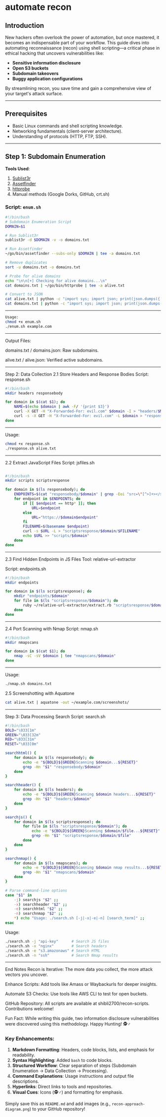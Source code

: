 # automate recon 

## Introduction
New hackers often overlook the power of automation, but once mastered, it becomes an indispensable part of your workflow. This guide dives into automating reconnaissance (recon) using shell scripting—a critical phase in ethical hacking that uncovers vulnerabilities like:  
- **Sensitive information disclosure**  
- **Open S3 buckets**  
- **Subdomain takeovers**  
- **Buggy application configurations**  

By streamlining recon, you save time and gain a comprehensive view of your target's attack surface.  

---

## Prerequisites
- Basic Linux commands and shell scripting knowledge.  
- Networking fundamentals (client-server architecture).  
- Understanding of protocols (HTTP, FTP, SSH).  

---

## Step 1: Subdomain Enumeration
**Tools Used**:  
1. [Sublist3r](https://github.com/aboul3la/Sublist3r)  
2. [Assetfinder](https://github.com/tomnomnom/assetfinder)  
3. [httprobe](https://github.com/tomnomnom/httprobe)  
4. Manual methods (Google Dorks, GitHub, crt.sh)  

### Script: `enum.sh`
```bash
#!/bin/bash
# Subdomain Enumeration Script
DOMAIN=$1

# Run Sublist3r
sublist3r -d $DOMAIN -v -o domains.txt

# Run Assetfinder
~/go/bin/assetfinder --subs-only $DOMAIN | tee -a domains.txt

# Remove duplicates
sort -u domains.txt -o domains.txt

# Probe for alive domains
echo "\n\n[+] Checking for alive domains...\n"
cat domains.txt | ~/go/bin/httprobe | tee -a alive.txt

# Convert to JSON
cat alive.txt | python -c "import sys; import json; print(json.dumps({'domains':list(sys.stdin)}))" > alive.json
cat domains.txt | python -c "import sys; import json; print(json.dumps({'domains':list(sys.stdin)}))" > domains.json
```
---

```bash
Usage:
chmod +x enum.sh
./enum.sh example.com
```
---

Output Files:

domains.txt / domains.json: Raw subdomains.

alive.txt / alive.json: Verified active subdomains.

---

Step 2: Data Collection
2.1 Store Headers and Response Bodies
Script: response.sh
```bash
#!/bin/bash
mkdir headers responsebody

for domain in $(cat $1); do
    NAME=$(echo $domain | awk -F/ '{print $3}')
    curl -X GET -H "X-Forwarded-For: evil.com" $domain -I > "headers/$NAME"
    curl -s -X GET -H "X-Forwarded-For: evil.com" -L $domain > "responsebody/$NAME"
done
```

---

Usage:
```bash
chmod +x response.sh
./response.sh alive.txt
```

---

2.2 Extract JavaScript Files
Script: jsfiles.sh
```bash

#!/bin/bash
mkdir scripts scriptsresponse

for domain in $(ls responsebody); do
    ENDPOINTS=$(cat "responsebody/$domain" | grep -Eoi "src=\"[^>]+></script>" | cut -d '"' -f 2)
    for endpoint in $ENDPOINTS; do
        if [[ $endpoint == http* ]]; then
            URL=$endpoint
        else
            URL="https://$domain$endpoint"
        fi
        FILENAME=$(basename $endpoint)
        curl -s $URL -L > "scriptsresponse/$domain/$FILENAME"
        echo $URL >> "scripts/$domain"
    done
done
```

---

2.3 Find Hidden Endpoints in JS Files
Tool: relative-url-extractor

Script: endpoints.sh
```bash
#!/bin/bash
mkdir endpoints

for domain in $(ls scriptsresponse); do
    mkdir "endpoints/$domain"
    for file in $(ls "scriptsresponse/$domain"); do
        ruby ~/relative-url-extractor/extract.rb "scriptsresponse/$domain/$file" >> "endpoints/$domain/$file"
    done
done
```

---

2.4 Port Scanning with Nmap
Script: nmap.sh
```bash
#!/bin/bash
mkdir nmapscans

for domain in $(cat $1); do
    nmap -sC -sV $domain | tee "nmapscans/$domain"
done
```

---

Usage:
```bash
./nmap.sh domains.txt
```

2.5 Screenshotting with Aquatone
```bash
cat alive.txt | aquatone -out ~/example.com/screenshots/
```

---

Step 3: Data Processing
Search Script: search.sh
```bash
#!/bin/bash
BOLD="\033[1m"
GREEN="\033[32m"
RED="\033[31m"
RESET="\033[0m"

searchhtml() {
    for domain in $(ls responsebody); do
        echo -e "${BOLD}${GREEN}Scanning $domain...${RESET}"
        grep -Hn "$1" "responsebody/$domain"
    done
}

searchheader() {
    for domain in $(ls headers); do
        echo -e "${BOLD}${GREEN}Scanning $domain headers...${RESET}"
        grep -Hn "$1" "headers/$domain"
    done
}

searchjs() {
    for domain in $(ls scriptsresponse); do
        for file in $(ls "scriptsresponse/$domain"); do
            echo -e "${BOLD}${GREEN}Scanning $domain/$file...${RESET}"
            grep -Hn "$1" "scriptsresponse/$domain/$file"
        done
    done
}

searchnmap() {
    for domain in $(ls nmapscans); do
        echo -e "${BOLD}${GREEN}Scanning $domain nmap results...${RESET}"
        grep -Hn "$1" "nmapscans/$domain"
    done
}

# Parse command-line options
case "$1" in
    -j) searchjs "$2" ;;
    -x) searchheader "$2" ;;
    -e) searchhtml "$2" ;;
    -n) searchnmap "$2" ;;
    *) echo "Usage: ./search.sh [-j|-x|-e|-n] [search_term]" ;;
esac
```
Usage:
```bash
./search.sh -j "api-key"      # Search JS files
./search.sh -x "nginx"        # Search headers
./search.sh -e "s3.amazonaws" # Search HTML
./search.sh -n "ssh"          # Search Nmap results
```

---

End Notes
Recon is Iterative: The more data you collect, the more attack vectors you uncover.

Enhance Scripts: Add tools like Amass or Waybackurls for deeper insights.

Automate S3 Checks: Use tools like AWS CLI to test for open buckets.

GitHub Repository:
All scripts are available at shibli2700/recon-scripts. Contributions welcome!

Fun Fact: While writing this guide, two information disclosure vulnerabilities were discovered using this methodology.
Happy Hunting! 🕵️♂️


### Key Enhancements:
1. **Markdown Formatting**: Headers, code blocks, lists, and emphasis for readability.  
2. **Syntax Highlighting**: Added `bash` to code blocks.  
3. **Structured Workflow**: Clear separation of steps (Subdomain Enumeration → Data Collection → Processing).  
4. **Command Explanations**: Usage instructions and output file descriptions.  
5. **Hyperlinks**: Direct links to tools and repositories.  
6. **Visual Cues**: Icons (🕵️♂️) and formatting for emphasis.  

Simply save this as `README.md` and add images (e.g., `recon-approach-diagram.png`) to your GitHub repository!
